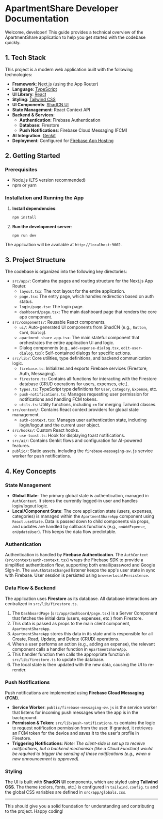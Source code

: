 # ApartmentShare Developer Documentation

Welcome, developer! This guide provides a technical overview of the ApartmentShare application to help you get started with the codebase quickly.

## 1. Tech Stack

This project is a modern web application built with the following technologies:

-   **Framework**: [Next.js](https://nextjs.org/) (using the App Router)
-   **Language**: [TypeScript](https://www.typescriptlang.org/)
-   **UI Library**: [React](https://react.dev/)
-   **Styling**: [Tailwind CSS](https://tailwindcss.com/)
-   **UI Components**: [ShadCN UI](https://ui.shadcn.com/)
-   **State Management**: React Context API
-   **Backend & Services**:
    -   **Authentication**: Firebase Authentication
    -   **Database**: Firestore
    -   **Push Notifications**: Firebase Cloud Messaging (FCM)
-   **AI Integration**: [Genkit](https://firebase.google.com/docs/genkit)
-   **Deployment**: Configured for [Firebase App Hosting](https://firebase.google.com/docs/app-hosting)

## 2. Getting Started

### Prerequisites

-   Node.js (LTS version recommended)
-   npm or yarn

### Installation and Running the App

1.  **Install dependencies**:
    ```bash
    npm install
    ```

2.  **Run the development server**:
    ```bash
    npm run dev
    ```

The application will be available at `http://localhost:9002`.

## 3. Project Structure

The codebase is organized into the following key directories:

-   `src/app/`: Contains the pages and routing structure for the Next.js App Router.
    -   `layout.tsx`: The root layout for the entire application.
    -   `page.tsx`: The entry page, which handles redirection based on auth status.
    -   `login/page.tsx`: The login page.
    -   `dashboard/page.tsx`: The main dashboard page that renders the core app component.
-   `src/components/`: Reusable React components.
    -   `ui/`: Auto-generated UI components from ShadCN (e.g., `Button`, `Card`, `Dialog`).
    -   `apartment-share-app.tsx`: The main stateful component that orchestrates the entire application UI and logic.
    -   Dialog components (e.g., `add-expense-dialog.tsx`, `edit-user-dialog.tsx`): Self-contained dialogs for specific actions.
-   `src/lib/`: Core utilities, type definitions, and backend communication logic.
    -   `firebase.ts`: Initializes and exports Firebase services (Firestore, Auth, Messaging).
    -   `firestore.ts`: Contains all functions for interacting with the Firestore database (CRUD operations for users, expenses, etc.).
    -   `types.ts`: TypeScript type definitions for `User`, `Category`, `Expense`, etc.
    -   `push-notifications.ts`: Manages requesting user permission for notifications and handling FCM tokens.
    -   `utils.ts`: Utility functions, including `cn` for merging Tailwind classes.
-   `src/context/`: Contains React context providers for global state management.
    -   `auth-context.tsx`: Manages user authentication state, including login/logout and the current user object.
-   `src/hooks/`: Custom React hooks.
    -   `use-toast.ts`: Hook for displaying toast notifications.
-   `src/ai/`: Contains Genkit flows and configuration for AI-powered features.
-   `public/`: Static assets, including the `firebase-messaging-sw.js` service worker for push notifications.

## 4. Key Concepts

### State Management

-   **Global State**: The primary global state is authentication, managed in `AuthContext`. It stores the currently logged-in user and handles login/logout logic.
-   **Local/Component State**: The core application state (users, expenses, categories) is managed within the `ApartmentShareApp` component using `React.useState`. Data is passed down to child components via props, and updates are handled by callback functions (e.g., `onAddExpense`, `onUpdateUser`). This keeps the data flow predictable.

### Authentication

Authentication is handled by **Firebase Authentication**. The `AuthContext` (`src/context/auth-context.tsx`) wraps the Firebase SDK to provide a simplified authentication flow, supporting both email/password and Google Sign-In. The `onAuthStateChanged` listener keeps the app's user state in sync with Firebase. User session is persisted using `browserLocalPersistence`.

### Data Flow & Backend

The application uses **Firestore** as its database. All database interactions are centralized in `src/lib/firestore.ts`.

1.  The `DashboardPage` (`src/app/dashboard/page.tsx`) is a Server Component that fetches the initial data (users, expenses, etc.) from Firestore.
2.  This data is passed as props to the main client component, `ApartmentShareApp`.
3.  `ApartmentShareApp` stores this data in its state and is responsible for all Create, Read, Update, and Delete (CRUD) operations.
4.  When a user performs an action (e.g., adding an expense), the relevant component calls a handler function in `ApartmentShareApp`.
5.  This handler function then calls the appropriate function in `src/lib/firestore.ts` to update the database.
6.  The local state is then updated with the new data, causing the UI to re-render.

### Push Notifications

Push notifications are implemented using **Firebase Cloud Messaging (FCM)**.

-   **Service Worker**: `public/firebase-messaging-sw.js` is the service worker that listens for incoming push messages when the app is in the background.
-   **Permission & Token**: `src/lib/push-notifications.ts` contains the logic to request notification permission from the user. If granted, it retrieves an FCM token for the device and saves it to the user's profile in Firestore.
-   **Triggering Notifications**: *Note: The client-side is set up to receive notifications, but a backend mechanism (like a Cloud Function) would be required to trigger the sending of these notifications (e.g., when a new announcement is approved).*

### Styling

The UI is built with **ShadCN UI** components, which are styled using **Tailwind CSS**. The theme (colors, fonts, etc.) is configured in `tailwind.config.ts` and the global CSS variables are defined in `src/app/globals.css`.

---

This should give you a solid foundation for understanding and contributing to the project. Happy coding!
